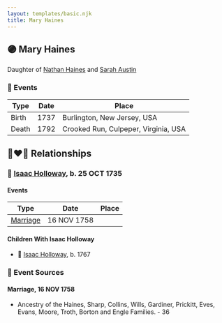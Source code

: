 ```yaml
---
layout: templates/basic.njk
title: Mary Haines
---
```

## 🟣 Mary Haines

Daughter of [Nathan Haines](/people/7/74064515) and [Sarah Austin](/people/4/4530755)

### 📆 Events

Type | Date | Place
------ | ------ | ------
Birth | 1737 | Burlington, New Jersey, USA
Death | 1792 | Crooked Run, Culpeper, Virginia, USA

## 👩‍❤️‍👨 Relationships

### 🔵 [Isaac Holloway](/people/9/97947565), b. 25 OCT 1735

#### Events

Type | Date | Place
------ | ------ | ------
[Marriage](#event-family-0-event-0) | 16 NOV 1758 |
#### Children With Isaac Holloway
* 🔵 [Isaac Holloway](/people/9/9759504), b. 1767
### 📰 Event Sources

#### <a id="event-family-0-event-0"></a> Marriage, 16 NOV 1758
* Ancestry of the Haines, Sharp, Collins, Wills, Gardiner, Prickitt, Eves, Evans, Moore, Troth, Borton and Engle Families.  - 36
